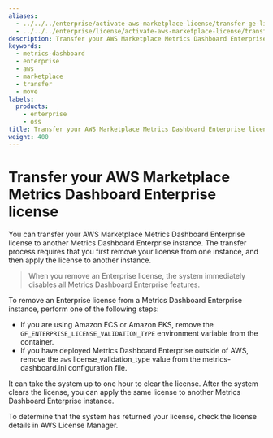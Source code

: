 ```yaml
---
aliases:
  - ../../../enterprise/activate-aws-marketplace-license/transfer-ge-license/
  - ../../../enterprise/license/activate-aws-marketplace-license/transfer-ge-license/
description: Transfer your AWS Marketplace Metrics Dashboard Enterprise license
keywords:
  - metrics-dashboard
  - enterprise
  - aws
  - marketplace
  - transfer
  - move
labels:
  products:
    - enterprise
    - oss
title: Transfer your AWS Marketplace Metrics Dashboard Enterprise license
weight: 400
---
```


# Transfer your AWS Marketplace Metrics Dashboard Enterprise license

You can transfer your AWS Marketplace Metrics Dashboard Enterprise license to another Metrics Dashboard Enterprise instance. The transfer process requires that you first remove your license from one instance, and then apply the license to another instance.

> When you remove an Enterprise license, the system immediately disables all Metrics Dashboard Enterprise features.

To remove an Enterprise license from a Metrics Dashboard Enterprise instance, perform one of the following steps:

- If you are using Amazon ECS or Amazon EKS, remove the `GF_ENTERPRISE_LICENSE_VALIDATION_TYPE` environment variable from the container.
- If you have deployed Metrics Dashboard Enterprise outside of AWS, remove the `aws` license_validation_type value from the metrics-dashboard.ini configuration file.

It can take the system up to one hour to clear the license. After the system clears the license, you can apply the same license to another Metrics Dashboard Enterprise instance.

To determine that the system has returned your license, check the license details in AWS License Manager.
